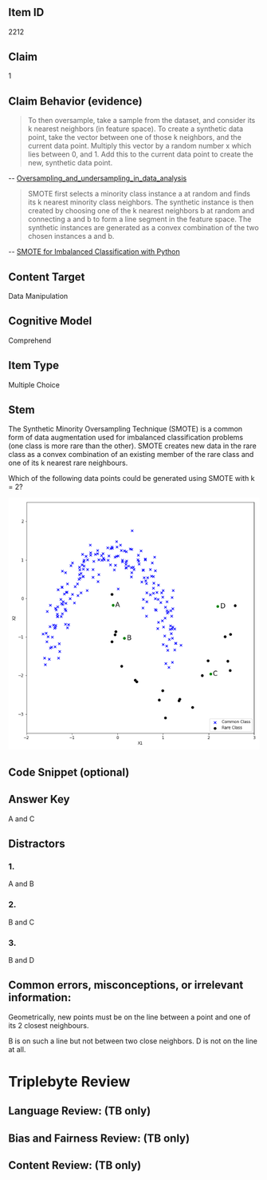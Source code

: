 #


## Item ID
2212

## Claim

1

## Claim Behavior (evidence)

> To then oversample, take a sample from the dataset, and consider its k nearest neighbors (in feature space). To create a synthetic data point, take the vector between one of those k neighbors, and the current data point. Multiply this vector by a random number x which lies between 0, and 1. Add this to the current data point to create the new, synthetic data point.

-- [Oversampling_and_undersampling_in_data_analysis](https://en.wikipedia.org/wiki/Oversampling_and_undersampling_in_data_analysis#SMOTE)

> SMOTE first selects a minority class instance a at random and finds its k nearest minority class neighbors. The synthetic instance is then created by choosing one of the k nearest neighbors b at random and connecting a and b to form a line segment in the feature space. The synthetic instances are generated as a convex combination of the two chosen instances a and b.

-- [SMOTE for Imbalanced Classification with Python](https://machinelearningmastery.com/smote-oversampling-for-imbalanced-classification/)

## Content Target

Data Manipulation

## Cognitive Model

Comprehend

## Item Type

Multiple Choice

## Stem

The Synthetic Minority Oversampling Technique (SMOTE) is a common form of data augmentation used for imbalanced classification problems (one class is more rare than the other). SMOTE creates new data in the rare class as a convex combination of an existing member of the rare class and one of its k nearest rare neighbours.

Which of the following data points could be generated using SMOTE with k = 2?

![Plot](1-manipulate-smote.png)


## Code Snippet (optional)


## Answer Key

A and C

## Distractors
### 1.

A and B

### 2.

B and C

### 3.

B and D


## Common errors, misconceptions, or irrelevant information:

Geometrically, new points must be on the line between a point and one of its 2 closest neighbours.

B is on such a line but not between two close neighbors. D is not on the line at all.

# Triplebyte Review


## Language Review: (TB only)


## Bias and Fairness Review: (TB only)


## Content Review: (TB only)

